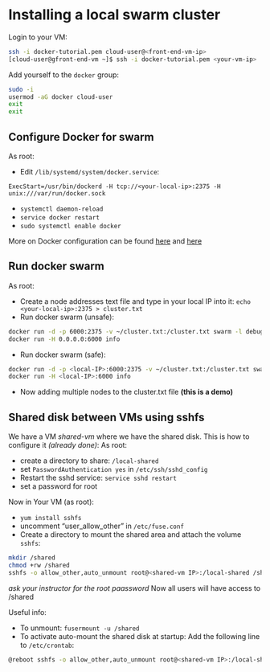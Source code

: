 Installing a local swarm cluster
=================================
Login to your VM:
```bash
ssh -i docker-tutorial.pem cloud-user@<front-end-vm-ip>
[cloud-user@gfront-end-vm ~]$ ssh -i docker-tutorial.pem <your-vm-ip>
```
Add yourself to the ``docker`` group:
```bash
sudo -i
usermod -aG docker cloud-user
exit
exit
```
Configure Docker for swarm
----------------------------
As root:
* Edit ``/lib/systemd/system/docker.service``: 
```
ExecStart=/usr/bin/dockerd -H tcp://<your-local-ip>:2375 -H unix:///var/run/docker.sock
```
* ``systemctl daemon-reload``
* ``service docker restart``
* ``sudo systemctl enable docker``

More on Docker configuration can be found [here](https://docs.docker.com/engine/admin/) and [here](https://docs.docker.com/engine/admin/systemd/)

Run docker swarm
-------------------
As root:
* Create a node addresses text file and type in your local IP into it: 
``echo <your-local-ip>:2375 > cluster.txt``
* Run docker swarm (unsafe):
```bash
docker run -d -p 6000:2375 -v ~/cluster.txt:/cluster.txt swarm -l debug manage file:///cluster.txt
docker run -H 0.0.0.0:6000 info
```
* Run docker swarm (safe):
```bash
docker run -d -p <local-IP>:6000:2375 -v ~/cluster.txt:/cluster.txt swarm -l debug manage file:///cluster.txt
docker run -H <local-IP>:6000 info
```
* Now adding multiple nodes to the cluster.txt file **(this is a demo)**

Shared disk between VMs using sshfs
------------------------------------
We have a VM *shared-vm* where we have the shared disk. This is how to configure it *(already done)*:
As root:
- create a directory to share: ``/local-shared``
- set ``PasswordAuthentication yes`` in ``/etc/ssh/sshd_config``
- Restart the sshd service: ``service sshd restart``
- set a password for root

Now in Your VM (as root):
* ``yum install sshfs``
* uncomment “user_allow_other” in ``/etc/fuse.conf``
* Create a directory to mount the shared area and attach the volume ``sshfs``:
```bash
mkdir /shared
chmod +rw /shared
sshfs -o allow_other,auto_unmount root@<shared-vm IP>:/local-shared /shared
```
*ask your instructor for the root paassword*
Now all users will have access to /shared 

Useful info:
* To unmount: ``fusermount -u /shared``
* To activate auto-mount the shared disk at startup: 
Add the following line to ``/etc/crontab``: 
```bash
@reboot sshfs -o allow_other,auto_unmount root@<shared-vm IP>:/local-shared /shared 
```

